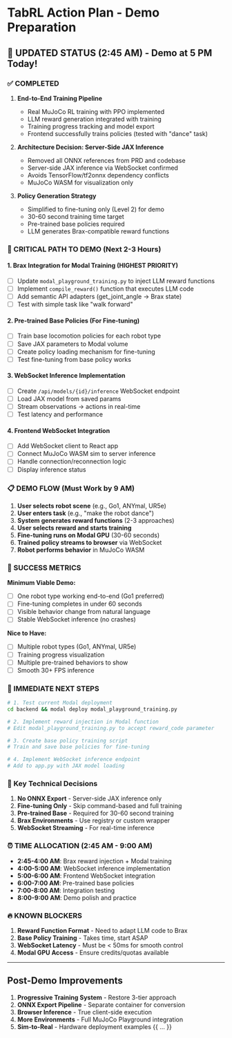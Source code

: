 # TabRL Action Plan - Demo Preparation

## 🚨 UPDATED STATUS (2:45 AM) - Demo at 5 PM Today!

### ✅ COMPLETED 
1. **End-to-End Training Pipeline**
   - Real MuJoCo RL training with PPO implemented
   - LLM reward generation integrated with training
   - Training progress tracking and model export
   - Frontend successfully trains policies (tested with "dance" task)

2. **Architecture Decision: Server-Side JAX Inference**
   - Removed all ONNX references from PRD and codebase
   - Server-side JAX inference via WebSocket confirmed
   - Avoids TensorFlow/tf2onnx dependency conflicts
   - MuJoCo WASM for visualization only

3. **Policy Generation Strategy**
   - Simplified to fine-tuning only (Level 2) for demo
   - 30-60 second training time target
   - Pre-trained base policies required
   - LLM generates Brax-compatible reward functions

### 🔄 CRITICAL PATH TO DEMO (Next 2-3 Hours)

#### 1. **Brax Integration for Modal Training** (HIGHEST PRIORITY)
- [ ] Update `modal_playground_training.py` to inject LLM reward functions
- [ ] Implement `compile_reward()` function that executes LLM code
- [ ] Add semantic API adapters (get_joint_angle → Brax state)
- [ ] Test with simple task like "walk forward"

#### 2. **Pre-trained Base Policies** (For Fine-tuning)
- [ ] Train base locomotion policies for each robot type
- [ ] Save JAX parameters to Modal volume
- [ ] Create policy loading mechanism for fine-tuning
- [ ] Test fine-tuning from base policy works

#### 3. **WebSocket Inference Implementation**
- [ ] Create `/api/models/{id}/inference` WebSocket endpoint
- [ ] Load JAX model from saved params
- [ ] Stream observations → actions in real-time
- [ ] Test latency and performance

#### 4. **Frontend WebSocket Integration**
- [ ] Add WebSocket client to React app
- [ ] Connect MuJoCo WASM sim to server inference
- [ ] Handle connection/reconnection logic
- [ ] Display inference status

### 📋 DEMO FLOW (Must Work by 9 AM)

1. **User selects robot scene** (e.g., Go1, ANYmal, UR5e)
2. **User enters task** (e.g., "make the robot dance")
3. **System generates reward functions** (2-3 approaches)
4. **User selects reward and starts training** 
5. **Fine-tuning runs on Modal GPU** (30-60 seconds)
6. **Trained policy streams to browser** via WebSocket
7. **Robot performs behavior** in MuJoCo WASM

### 🎯 SUCCESS METRICS

**Minimum Viable Demo:**
- [ ] One robot type working end-to-end (Go1 preferred)
- [ ] Fine-tuning completes in under 60 seconds
- [ ] Visible behavior change from natural language
- [ ] Stable WebSocket inference (no crashes)

**Nice to Have:**
- [ ] Multiple robot types (Go1, ANYmal, UR5e)
- [ ] Training progress visualization
- [ ] Multiple pre-trained behaviors to show
- [ ] Smooth 30+ FPS inference

### 🚀 IMMEDIATE NEXT STEPS

```bash
# 1. Test current Modal deployment
cd backend && modal deploy modal_playground_training.py

# 2. Implement reward injection in Modal function
# Edit modal_playground_training.py to accept reward_code parameter

# 3. Create base policy training script
# Train and save base policies for fine-tuning

# 4. Implement WebSocket inference endpoint
# Add to app.py with JAX model loading
```

### 📝 Key Technical Decisions

1. **No ONNX Export** - Server-side JAX inference only
2. **Fine-tuning Only** - Skip command-based and full training
3. **Pre-trained Base** - Required for 30-60 second training
4. **Brax Environments** - Use registry or custom wrapper
5. **WebSocket Streaming** - For real-time inference

### ⏰ TIME ALLOCATION (2:45 AM - 9:00 AM)

- **2:45-4:00 AM**: Brax reward injection + Modal training
- **4:00-5:00 AM**: WebSocket inference implementation  
- **5:00-6:00 AM**: Frontend WebSocket integration
- **6:00-7:00 AM**: Pre-trained base policies
- **7:00-8:00 AM**: Integration testing
- **8:00-9:00 AM**: Demo polish and practice

### 🔥 KNOWN BLOCKERS

1. **Reward Function Format** - Need to adapt LLM code to Brax
2. **Base Policy Training** - Takes time, start ASAP
3. **WebSocket Latency** - Must be < 50ms for smooth control
4. **Modal GPU Access** - Ensure credits/quotas available

---

## Post-Demo Improvements

1. **Progressive Training System** - Restore 3-tier approach
2. **ONNX Export Pipeline** - Separate container for conversion  
3. **Browser Inference** - True client-side execution
4. **More Environments** - Full MuJoCo Playground integration
5. **Sim-to-Real** - Hardware deployment examples
{{ ... }}
